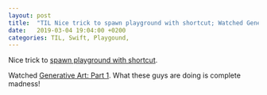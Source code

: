 ```yaml
---
layout: post
title:  "TIL Nice trick to spawn playground with shortcut; Watched Generative Art: Part 1"
date:   2019-03-04 19:04:00 +0200
categories: TIL, Swift, Playgound, 
---
```

Nice trick to [spawn playground with shortcut](https://mobile.twitter.com/twolivesleft/status/1100964316675637250).

Watched [Generative Art: Part 1](https://www.pointfree.co/episodes/ep49-generative-art-part-1). What these guys are doing is complete madness!
